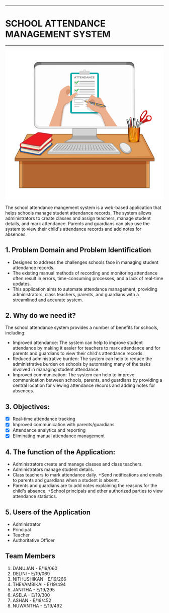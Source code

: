 ___
# SCHOOL ATTENDANCE MANAGEMENT SYSTEM
___
![](docs/images/attendance.png)

The school attendance mangement system is a web-based application that helps schools manage student attendance records. The system allows administrators to create classes and assign teachers, manage student details, and mark attendance. Parents and guardians can also use the system to view their child's attendance records and add notes for absences.

## 1. Problem Domain and Problem Identification

* Designed to address the challenges schools face in managing student attendance records.
* The existing manual methods of recording and monitoring attendance often result in errors, time-consuming processes, and a lack of real-time updates.
* This application aims to automate attendance management, providing administrators, class teachers, parents, and guardians with a streamlined and accurate system.

## 2. Why do we need it?
The school attendance system provides a number of benefits for schools, including:

+ Improved attendance: The system can help to improve student attendance by making it easier for teachers to mark attendance and for parents and guardians to view their child's attendance records.
+ Reduced administrative burden: The system can help to reduce the administrative burden on schools by automating many of the tasks involved in managing student attendance.
+ Improved communication: The system can help to improve communication between schools, parents, and guardians by providing a central location for viewing attendance records and adding notes for absences.

## 3. Objectives:
- [x] Real-time attendance tracking
- [x] Improved communication with parents/guardians
- [x] Attendance analytics and reporting
- [x] Eliminating manual attendance management

## 4. The function of the Application:
+ Administrators create and manage classes and class teachers.
+ Administrators manage student details.
+ Class teachers to mark attendance daily.
+Send notifications and emails to parents and guardians when a student is absent.
+ Parents and guardians are to add notes explaining the reasons for the child's absence.
+School principals and other authorized parties to view attendance statistics.

## 5. Users of the Application

+ Administrator
+ Principal
+ Teacher
+ Authoritative Officer

## Team Members
1. DANUJAN - E/19/060
2. DELINI - E/19/069
3. NITHUSHIKAN - E/19/266
4. THEVAMBIKAI - E/19/494
5. JANITHA - E/19/295
6. ASELA - E/19/300
7. ASHAN - E/19/452
8. NUWANTHA - E/19/492

